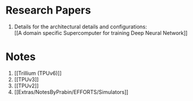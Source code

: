 # Research Papers

1. Details for the architectural details and configurations:  
		[[A domain specific Supercomputer for training Deep Neural Network]]  

# Notes

1. [[Trillium (TPUv6)]]  
2. [[TPUv3]]
3. [[TPUv2]]
4. [[Extras/NotesByPrabin/EFFORTS/Simulators]]
